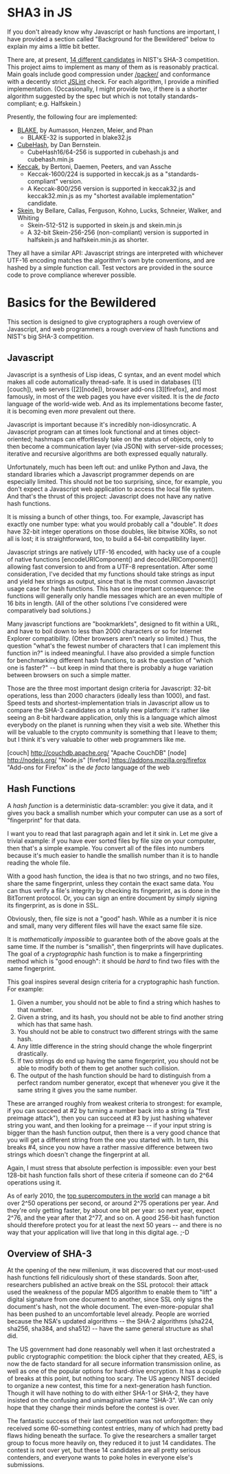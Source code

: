 # SHA3 in JS

If you don't already know why Javascript or hash functions are important, I 
have provided a section called "Background for the Bewildered" below to explain
my aims a little bit better.

There are, at present, [14 different candidates][zoo] in NIST's SHA-3 
competition. This project aims to implement as many of them as is reasonably 
practical. Main goals include good compression under [/packer/][packer] and 
conformance with a decently strict [JSLint][jslint] check. For each algorithm, 
I provide a minified implementation. (Occasionally, I might provide two, if 
there is a shorter algorithm suggested by the spec but which is not totally
standards-compliant; e.g. Halfskein.)

Presently, the following four are implemented:

* [BLAKE][blake], by Aumasson, Henzen, Meier, and Phan
	* BLAKE-32 is supported in blake32.js
* [CubeHash][cubehash], by Dan Bernstein.
	* CubeHash16/64-256 is supported in cubehash.js and cubehash.min.js
* [Keccak][keccak], by Bertoni, Daemen, Peeters, and van Assche
	* Keccak-1600/224 is supported in keccak.js as a "standards-compliant" version.
	* A Keccak-800/256 version is supported in keccak32.js and keccak32.min.js 
		as my "shortest available implementation" candidate.
* [Skein][skein], by Bellare, Callas, Ferguson, Kohno, Lucks, Schneier, Walker, and Whiting
	* Skein-512-512 is supported in skein.js and skein.min.js
	* A 32-bit Skein-256-256 (non-compliant) version is supported in 
		halfskein.js and halfskein.min.js as shorter.

They all have a similar API: Javascript strings are interpreted with whichever 
UTF-16 encoding matches the algorithm's own byte conventions, and are hashed by
a simple function call. Test vectors are provided in the source code to prove
compliance wherever possible.

[keccak]: http://keccak.noekeon.org/ "Keccak Homepage"
[blake]: http://131002.net/blake/ "BLAKE Homepage"
[skein]: http://www.skein-hash.info/ "Skein Homepage"
[cubehash]: http://cubehash.cr.yp.to/ "CubeHash Homepage"
[jslint]: http://www.jslint.com/ "Doug Crockford's JSLint"
[zoo]: http://ehash.iaik.tugraz.at/wiki/The_SHA-3_Zoo "The SHA-3 Zoo"
[packer]: http://dean.edwards.name/packer/ "Dean Edwards's /packer/"

# Basics for the Bewildered

This section is designed to give cryptographers a rough overview of Javascript,
and web programmers a rough overview of hash functions and NIST's big SHA-3 
competition.

## Javascript

Javascript is a synthesis of Lisp ideas, C syntax, and an event model which 
makes all code automatically thread-safe. It is used in databases ([1][couch]), 
web servers ([2][node]), browser add-ons [3][firefox], and most famously, in 
most of the web pages you have ever visited. It is the <i>de facto</i> language
of the world-wide web. And as its implementations become faster, it is becoming 
even *more* prevalent out there.

Javascript is important because it's incredibly non-idiosyncratic. A Javascript
program can at times look functional and at times object-oriented; hashmaps can
effortlessly take on the status of objects, only to then become a communication
layer (via JSON) with server-side processes; iterative and recursive algorithms
are both expressed equally naturally.

Unfortunately, much has been left out: and unlike Python and Java, the standard
libraries which a Javascript programmer depends on are especially limited. This
should not be too surprising, since, for example, you don't expect a Javascript
web application to access the local file system. And that's the thrust of this
project: Javascript does not have any native hash functions.

It is missing a bunch of other things, too. For example, Javascript has exactly
one number type: what you would probably call a "double". It *does* have 32-bit 
integer operations on those doubles, like bitwise XORs, so not all is lost; it
is straightforward, too, to build a 64-bit compatibility layer.

Javascript strings are natively UTF-16 encoded, with hacky use of a couple of
native functions [encodeURIComponent() and decodeURIComponent()] allowing fast
conversion to and from a UTF-8 representation. After some consideration, I've
decided that my functions should take strings as input and yield hex strings as
output, since that is the most common Javascript usage case for hash functions.
This has one important consequence: the functions will generally only handle 
messages which are an even multiple of 16 bits in length. (All of the other
solutions I've considered were comparatively bad solutions.)

Many javascript functions are "bookmarklets", designed to fit within a URL, and
have to boil down to less than 2000 characters or so for Internet Explorer 
compatibility. (Other browsers aren't nearly so limited.) Thus, the question 
"what's the fewest number of characters that I can implement this function in?"
is indeed meaningful. I have also provided a simple function for benchmarking
different hash functions, to ask the question of "which one is faster?" -- but
keep in mind that there is probably a huge variation between browsers on such a
simple matter. 

Those are the three most important design criteria for Javascript: 32-bit
operations, less than 2000 characters (ideally less than 1000), and fast. Speed
tests and shortest-implementation trials in Javascript allow us to compare the 
SHA-3 candidates on a totally new platform: it's rather like seeing an 8-bit 
hardware application, only this is a language which almost everybody on the 
planet is running when they visit a web site. Whether this will be valuable to 
the crypto community is something that I leave to them; but I think it's very
valuable to other web programmers like me.

[couch] http://couchdb.apache.org/ "Apache CouchDB"
[node] http://nodejs.org/ "Node.js"
[firefox] https://addons.mozilla.org/firefox "Add-ons for Firefox"
is the <i>de facto</i> language of the web

## Hash Functions
A *hash function* is a deterministic data-scrambler: you give it data, and it 
gives you back a smallish number which your computer can use as a sort of 
"fingerprint" for that data. 

I want you to read that last paragraph again and let it sink in. Let me give a
trivial example: if you have ever sorted files by file size on your computer, 
then that's a simple example. You convert all of the files into numbers because
it's much easier to handle the smallish number than it is to handle reading the
whole file.

With a good hash function, the idea is that no two strings, and no two files,
share the same fingerprint, unless they contain the exact same data. You can
thus verify a file's integrity by checking its fingerprint, as is done in the
BitTorrent protocol. Or, you can sign an entire document by simply signing its
fingerprint, as is done in SSL.

Obviously, then, file size is not a "good" hash. While as a number it is nice
and small, many very different files will have the exact same file size.

It is *mathematically impossible* to guarantee both of the above goals at the 
same time. If the number is "smallish", then fingerprints will have duplicates.
The goal of a *cryptographic* hash function is to make a fingerprinting method 
which is "good enough": it should be *hard* to find two files with the same 
fingerprint.

This goal inspires several design criteria for a cryptographic hash function. For example:

1. Given a number, you should not be able to find a string which hashes to that number.
2. Given a string, and its hash, you should not be able to find another string which has that same hash.
3. You should not be able to construct two different strings with the same hash.
4. Any little difference in the string should change the whole fingerprint drastically.
5. If two strings do end up having the same fingerprint, you should not be able to modify both of them to get another such collision.
6. The output of the hash function should be hard to distinguish from a perfect random number generator, except that whenever you give it the same string it gives you the same number.

These are arranged roughly from weakest criteria to strongest: for example, if 
you can succeed at #2 by turning a number back into a string (a "first preimage 
attack"), then you can succeed at #3 by just hashing whatever string you want,
and then looking for a preimage -- if your input string is bigger than the hash
function output, then there is a very good chance that you will get a different
string from the one you started with. In turn, this breaks #4, since you now 
have a rather massive difference between two strings which doesn't change the 
fingerprint at all. 

Again, I must stress that absolute perfection is impossible: even your best 
128-bit hash function falls short of these criteria if someone can do 2^64 
operations using it. 

As of early 2010, the [top supercomputers in the world][top500] can manage a
bit over 2^50 operations per second, or around 2^75 operations per year. And
they're only getting faster, by about one bit per year: so next year, expect
2^76, and the year after that 2^77, and so on. A good 256-bit hash function
should therefore protect you for at least the next 50 years -- and there is
no way that your application will live that long in this digital age. ;-D

[top500]: http://www.top500.org/ "Top 500 supercomputing sites"

## Overview of SHA-3

At the opening of the new millenium, it was discovered that our most-used hash 
functions fell ridiculously short of these standards. Soon after, researchers
published an active break on the SSL protocol: their attack used the weakness
of the popular MD5 algorithm to enable them to "lift" a digital signature from
one document to another, since SSL only signs the document's hash, not the 
whole document. The even-more-popular sha1 has been pushed to an uncomfortable
level already. People are worried because the NSA's updated algorithms -- the
SHA-2 algorithms (sha224, sha256, sha384, and sha512) -- have the same general 
structure as sha1 did. 

The US government had done reasonably well when it last orchestrated a public
cryptographic competition: the block cipher that they created, AES, is now the
de facto standard for all secure information transmission online, as well as
one of the popular options for hard-drive encryption. It has a couple of breaks
at this point, but nothing too scary. The US agency NIST decided to organize a 
new contest, this time for a next-generation hash function. Though it will have
nothing to do with either SHA-1 or SHA-2, they have insisted on the confusing 
and unimaginative name "SHA-3". We can only hope that they change their minds 
before the contest is over. 

The fantastic success of their last competition was not unforgotten: they 
received some 60-something contest entries, many of which had pretty bad flaws 
hiding beneath the surface. To give the researchers a smaller target group to 
focus more heavily on, they reduced it to just 14 candidates. The contest is 
not over yet, but these 14 candidates are all pretty serious contenders, and
everyone wants to poke holes in everyone else's submissions.

